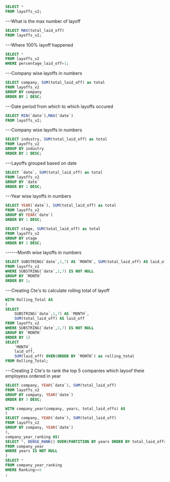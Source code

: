 ```sql
SELECT *
FROM layoffs_v2;
```

---What is the max number of layoff
```sql
SELECT MAX(total_laid_off)
FROM layoffs_v2;
```

---Where 100% layoff happened
```sql
SELECT *
FROM layoffs_v2
WHERE percentage_laid_off=1;
```

---Company wise layoffs in numbers
```sql
SELECT company, SUM(total_laid_off) as total
FROM layoffs_v2
GROUP BY company
ORDER BY 2 DESC;
```

---Date period from which to which layoffs occured
```sql
SELECT MIN(`date`),MAX(`date`)
FROM layoffs_v2;
```

---Company wise layoffs in numbers
```sql
SELECT industry, SUM(total_laid_off) as total
FROM layoffs_v2
GROUP BY industry
ORDER BY 2 DESC;
```

---Layoffs grouped based on date
```sql
SELECT `date`, SUM(total_laid_off) as total
FROM layoffs_v2
GROUP BY `date`
ORDER BY 1 DESC;
```

---Year wise layoffs in numbers
```sql
SELECT YEAR(`date`), SUM(total_laid_off) as total
FROM layoffs_v2
GROUP BY YEAR(`date`)
ORDER BY 1 DESC;
```

```sql
SELECT stage, SUM(total_laid_off) as total
FROM layoffs_v2
GROUP BY stage
ORDER BY 2 DESC;
```

------Month wise layoffs in numbers
```sql
SELECT SUBSTRING(`date`,1,7) AS `MONTH`, SUM(total_laid_off) AS laid_off
FROM layoffs_v2
WHERE SUBSTRING(`date`,1,7) IS NOT NULL
GROUP BY `MONTH`
ORDER BY 1;
```

---Creating Cte's to calculate rolling total of layoff
```sql
WITH Rolling_Total AS
(
SELECT 
	SUBSTRING(`date`,1,7) AS `MONTH`,
	SUM(total_laid_off) AS laid_off
FROM layoffs_v2
WHERE SUBSTRING(`date`,1,7) IS NOT NULL
GROUP BY `MONTH`
ORDER BY 1)
SELECT 
	`MONTH`, 
	laid_off, 
    SUM(laid_off) OVER(ORDER BY `MONTH`) as rolling_total
FROM Rolling_Total;
```

---Creating 2 Cte's to rank the top 5 companies which layoof theie employess ordered in year
```sql
SELECT company, YEAR(`date`), SUM(total_laid_off)
FROM layoffs_v2
GROUP BY company, YEAR(`date`)
ORDER BY 3 DESC;

WITH company_year(company, years, total_laid_offs) AS
(
SELECT company, YEAR(`date`), SUM(total_laid_off)
FROM layoffs_v2
GROUP BY company, YEAR(`date`)
),
company_year_ranking AS(
SELECT *, DENSE_RANK() OVER(PARTITION BY years ORDER BY total_laid_offs DESC) AS Ranking
FROM company_year
WHERE years IS NOT NULL
)
SELECT *
FROM company_year_ranking
WHERE Ranking<=5
;
```







